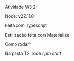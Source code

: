 Atividade WB 2: 

Node: v22.11.0

Feita com Typescript 

Estilização feita com Materialize

Como rodar? 

Na pasta T2, rode *npm start*
